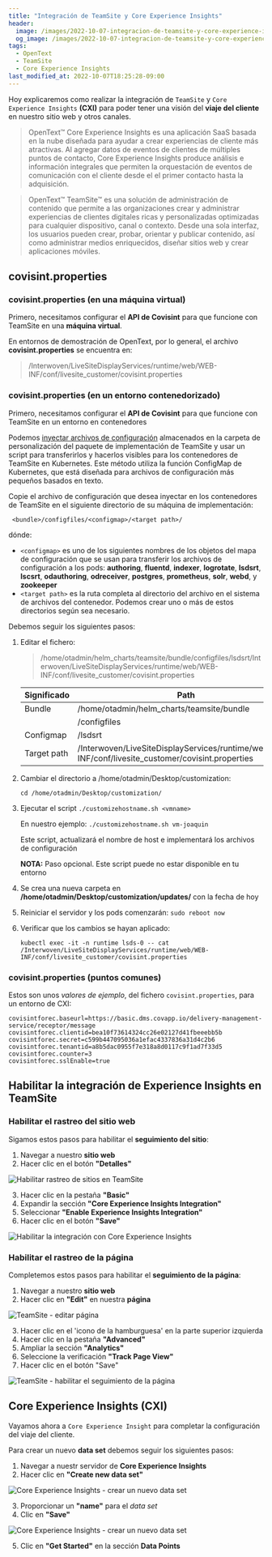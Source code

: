 ```yaml
---
title: "Integración de TeamSite y Core Experience Insights"
header:
  image: /images/2022-10-07-integracion-de-teamsite-y-core-experience-insights/core-experience-insights-dashboard-drill-down.png
  og_image: /images/2022-10-07-integracion-de-teamsite-y-core-experience-insights/core-experience-insights-dashboard-drill-down.png
tags:
  - OpenText
  - TeamSite 
  - Core Experience Insights
last_modified_at: 2022-10-07T18:25:28-09:00
---
```


Hoy explicaremos como realizar la integración de `TeamSite` y `Core Experience Insights` **(CXI)** para poder
tener una visión del **viaje del cliente** en nuestro sitio web y otros canales.

> OpenText™ Core Experience Insights es una aplicación SaaS basada en la nube diseñada
> para ayudar a crear experiencias de cliente más atractivas. Al agregar datos de 
> eventos de clientes de múltiples puntos de contacto, Core Experience Insights 
> produce análisis e información integrales que permiten la orquestación de 
> eventos de comunicación con el cliente desde el el primer contacto hasta la adquisición.

> OpenText™ TeamSite™ es una solución de administración de contenido que permite a 
> las organizaciones crear y administrar experiencias de clientes digitales ricas y 
> personalizadas optimizadas para cualquier dispositivo, canal o contexto. Desde una 
> sola interfaz, los usuarios pueden crear, probar, orientar y publicar contenido, así 
> como administrar medios enriquecidos, diseñar sitios web y crear aplicaciones móviles.


## covisint.properties

### covisint.properties (en una máquina virtual)

Primero, necesitamos configurar el **API de Covisint** para que funcione con TeamSite en una **máquina virtual**.

En entornos de demostración de OpenText, por lo general, el archivo **covisint.properties** se encuentra en:

> /Interwoven/LiveSiteDisplayServices/runtime/web/WEB-INF/conf/livesite_customer/covisint.properties

### covisint.properties (en un entorno contenedorizado)

Primero, necesitamos configurar el **API de Covisint** para que funcione con TeamSite en un entorno en contenedores

Podemos [inyectar archivos de configuración](https://webapp.opentext.com/piroot/wcts/v220200/wcts-cdg/en/html/jsframe.htm?inject-config-files) 
almacenados en la carpeta de personalización del paquete de implementación de TeamSite y usar un script para transferirlos y hacerlos visibles 
para los contenedores de TeamSite en Kubernetes. Este método utiliza la función ConfigMap de Kubernetes, que está diseñada para archivos de 
configuración más pequeños basados ​​en texto.

Copie el archivo de configuración que desea inyectar en los contenedores de TeamSite en el siguiente directorio de su máquina de implementación:

```
 <bundle>/configfiles/<configmap>/<target path>/
```

dónde:
 - `<configmap>` es uno de los siguientes nombres de los objetos del mapa de configuración que se usan para transferir los archivos 
    de configuración a los pods: **authoring**, **fluentd**, **indexer**, **logrotate**, **lsdsrt**, **lscsrt**, **odauthoring**, **odreceiver**, 
	**postgres**, **prometheus**, **solr**, **webd**, y **zookeeper**
 - `<target path>` es la ruta completa al directorio del archivo en el sistema de archivos del contenedor. Podemos crear uno o más de estos directorios según sea necesario.

Debemos seguir los siguientes pasos:

 1. Editar el fichero:  
    > /home/otadmin/helm_charts/teamsite/bundle/configfiles/lsdsrt/Interwoven/LiveSiteDisplayServices/runtime/web/WEB-INF/conf/livesite_customer/covisint.properties 

	| Significado | Path                                                                                               |
	|-------------|----------------------------------------------------------------------------------------------------|	
	| Bundle      | /home/otadmin/helm_charts/teamsite/bundle                                                          |
	|             | /configfiles                                                                                       |
	| Configmap   | /lsdsrt                                                                                            | 
	| Target path | /Interwoven/LiveSiteDisplayServices/runtime/web/WEB-INF/conf/livesite_customer/covisint.properties |
	
 2. Cambiar el directorio a /home/otadmin/Desktop/customization: 
    
	```
	cd /home/otadmin/Desktop/customization/
	```
	
 3. Ejecutar el script `./customizehostname.sh <vmname>`
 
    En nuestro ejemplo: `./customizehostname.sh vm-joaquin`
	
	Este script, actualizará el nombre de host e implementará los archivos de configuración
	
	**NOTA:** Paso opcional. Este script puede no estar disponible en tu entorno
	
 4. Se crea una nueva carpeta  en **/home/otadmin/Desktop/customization/updates/** con la fecha de hoy
 
 5. Reiniciar el servidor y los pods comenzarán: `sudo reboot now`
 
 6. Verificar que los cambios se hayan aplicado:

    ```
	kubectl exec -it -n runtime lsds-0 -- cat /Interwoven/LiveSiteDisplayServices/runtime/web/WEB-INF/conf/livesite_customer/covisint.properties
    ```

### covisint.properties (puntos comunes)

Estos son unos *valores de ejemplo*, del fichero `covisint.properties`, para un entorno de CXI:

```script
covisintforec.baseurl=https://basic.dms.covapp.io/delivery-management-service/receptor/message
covisintforec.clientid=bea10f73614324cc26e02127d41fbeeebb5b                      
covisintforec.secret=c599b447095036a1efac4337836a31d4c2b6
covisintforec.tenantid=a8b5dac0955f7e318a8d0117c9f1ad7f33d5
covisintforec.counter=3
covisintforec.sslEnable=true
``` 

## Habilitar la integración de Experience Insights en TeamSite 

### Habilitar el rastreo del  sitio web

Sigamos estos pasos para habilitar el **seguimiento del sitio**:

 1. Navegar a nuestro **sitio web**
 2. Hacer clic en el botón **"Detalles"**

![Habilitar rastreo de sitios en TeamSite](/images/2022-10-07-integracion-de-teamsite-y-core-experience-insights/teamsite-enable-site-tracking.png)

 3. Hacer clic en la pestaña **"Basic"**
 4. Expandir la sección **"Core Experience Insights Integration"**
 5. Seleccionar **"Enable Experience Insights Integration"**
 6. Hacer clic en el botón **"Save"**

![Habilitar la integración con Core Experience Insights](/images/2022-10-07-integracion-de-teamsite-y-core-experience-insights/teamsite-enable-experience-insights-integration.png)

### Habilitar el rastreo de la página

Completemos estos pasos para habilitar el **seguimiento de la página**:
 1. Navegar a nuestro **sitio web**
 2. Hacer clic en **"Edit"** en nuestra **página**
 
![TeamSite - editar página](/images/2022-10-07-integracion-de-teamsite-y-core-experience-insights/teamsite-edit-page.png)

 3. Hacer clic en el 'icono de la hamburguesa' en la parte superior izquierda
 4. Hacer clic en la pestaña **"Advanced"**
 5. Ampliar la sección **"Analytics"**
 6. Seleccione la verificación **"Track Page View"**
 7. Hacer clic en el botón "Save"
 
![TeamSite - habilitar el seguimiento de la página](/images/2022-10-07-integracion-de-teamsite-y-core-experience-insights/teamsite-track-page-view.jpg)
 
## Core Experience Insights (CXI)

Vayamos ahora a `Core Experience Insight` para completar la configuración del viaje del cliente.

Para crear un nuevo **data set** debemos seguir los siguientes pasos:

 1. Navegar a nuestr servidor de **Core Experience Insights**
 2. Hacer clic en **"Create new data set"**

![Core Experience Insights - crear un nuevo data set](/images/2022-10-07-integracion-de-teamsite-y-core-experience-insights/core-experience-insights-create-new-data-set.png)
 
 3. Proporcionar un **"name"** para el *data set*
 4. Clic en **"Save"**

![Core Experience Insights - crear un nuevo data set](/images/2022-10-07-integracion-de-teamsite-y-core-experience-insights/core-experience-insights-save-new-data-set.png)

 5. Clic en **"Get Started"** en la sección **Data Points**

